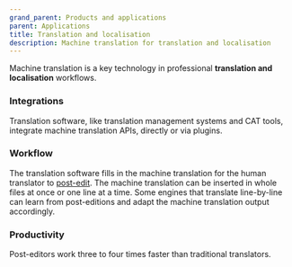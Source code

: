 ```yaml
---
grand_parent: Products and applications
parent: Applications
title: Translation and localisation
description: Machine translation for translation and localisation
---
```


Machine translation is a key technology in professional **translation and localisation** workflows.

### Integrations

Translation software, like translation management systems and CAT tools, integrate machine translation APIs, directly or via plugins.

### Workflow

The translation software fills in the machine translation for the human translator to [post-edit](../workflows/post-editing.md). The machine translation can be inserted in whole files at once or one line at a time. Some engines that translate line-by-line can learn from post-editions and adapt the machine translation output accordingly.

### Productivity

Post-editors work three to four times faster than traditional translators.
